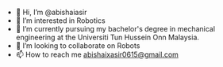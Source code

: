 - 👋 Hi, I’m @abishaiasir
- 👀 I’m interested in Robotics
- 🌱 I’m currently pursuing my bachelor's degree in mechanical engineering at the Universiti Tun Hussein Onn Malaysia.
- 💞️ I’m looking to collaborate on Robots
- 📫 How to reach me abishaixasir0615@gmail.com

<!---
abishaiasir/abishaiasir is a ✨ special ✨ repository because its `README.md` (this file) appears on your GitHub profile.
You can click the Preview link to take a look at your changes.
--->
